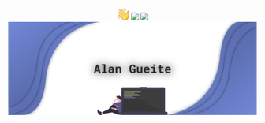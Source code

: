 <center><img src="https://raw.githubusercontent.com/alangueite/alangueite/master/wave.png" width="25px"> <a href="https://discord.com/users/179650847032999936"><img src="http://img.shields.io/badge/-Discord Profile-blue?logo=discord&color=7289DA&logoColor=fff"></a> <a href="https://open.spotify.com/artist/00pwyFykLbFwDi97G3Vrxf"><img src="http://img.shields.io/badge/-Spotify-blue?logo=spotify&color=1ED760&logoColor=fff"></a><center/>

<img src="https://raw.githubusercontent.com/alangueite/alangueite/master/header.png">
